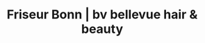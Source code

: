 ---
title: "Friseur Bonn | bv bellevue hair & beauty"
url: /bonn/friseur-bonn-bv-bellevue-hair-und-beauty/
shop: Friseur
---